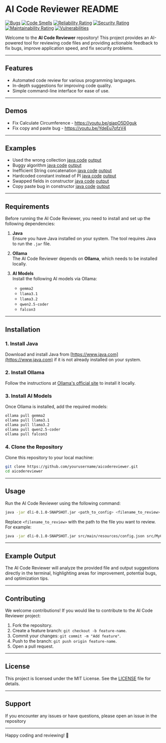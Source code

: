 # AI Code Reviewer README

[![Bugs](https://sonarcloud.io/api/project_badges/measure?project=larrydiamond_AICodeReviewer&metric=bugs)](https://sonarcloud.io/summary/new_code?id=larrydiamond_AICodeReviewer)
[![Code Smells](https://sonarcloud.io/api/project_badges/measure?project=larrydiamond_AICodeReviewer&metric=code_smells)](https://sonarcloud.io/summary/new_code?id=larrydiamond_AICodeReviewer)
[![Reliability Rating](https://sonarcloud.io/api/project_badges/measure?project=larrydiamond_AICodeReviewer&metric=reliability_rating)](https://sonarcloud.io/summary/new_code?id=larrydiamond_AICodeReviewer)
[![Security Rating](https://sonarcloud.io/api/project_badges/measure?project=larrydiamond_AICodeReviewer&metric=security_rating)](https://sonarcloud.io/summary/new_code?id=larrydiamond_AICodeReviewer)
[![Maintainability Rating](https://sonarcloud.io/api/project_badges/measure?project=larrydiamond_AICodeReviewer&metric=sqale_rating)](https://sonarcloud.io/summary/new_code?id=larrydiamond_AICodeReviewer)
[![Vulnerabilities](https://sonarcloud.io/api/project_badges/measure?project=larrydiamond_AICodeReviewer&metric=vulnerabilities)](https://sonarcloud.io/summary/new_code?id=larrydiamond_AICodeReviewer)

Welcome to the **AI Code Reviewer** repository! This project provides an AI-powered tool for reviewing code files and providing actionable feedback to fix bugs, improve application speed, and fix security problems.

---

## Features
- Automated code review for various programming languages.
- In-depth suggestions for improving code quality.
- Simple command-line interface for ease of use.

---

## Demos
- Fix Calculate Circumference - https://youtu.be/gjapO5D0guk
- Fix copy and paste bug - https://youtu.be/YdeEu7ofzV4

---

## Examples
- Used the wrong collection [java code](https://github.com/larrydiamond/AICodeReviewer/blob/main/src/main/java/com/ldiamond/dli/examples/Usedthewrongcollection.java)
[output](https://github.com/larrydiamond/AICodeReviewer/blob/main/src/main/java/com/ldiamond/dli/examples/Usedthewrongcollection.output)
- Buggy algorithm [java code](https://github.com/larrydiamond/AICodeReviewer/blob/main/src/main/java/com/ldiamond/dli/examples/Previousreference.java) [output](https://github.com/larrydiamond/AICodeReviewer/blob/main/src/main/java/com/ldiamond/dli/examples/Previousreference.output)
- Inefficient String concatenation [java code](https://github.com/larrydiamond/AICodeReviewer/blob/main/src/main/java/com/ldiamond/dli/examples/Inefficientstringconcatenation.java) [output](https://github.com/larrydiamond/AICodeReviewer/blob/main/src/main/java/com/ldiamond/dli/examples/Inefficientstringconcatenation.output)
- Hardcoded constant instead of PI [java code](https://github.com/larrydiamond/AICodeReviewer/blob/main/src/main/java/com/ldiamond/dli/examples/Circumference.java) [output](https://github.com/larrydiamond/AICodeReviewer/blob/main/src/main/java/com/ldiamond/dli/examples/Circumference.output)
- Swapped fields in constructor [java code](https://github.com/larrydiamond/AICodeReviewer/blob/main/src/main/java/com/ldiamond/dli/examples/BookStoreProduct.java) [output](https://github.com/larrydiamond/AICodeReviewer/blob/main/src/main/java/com/ldiamond/dli/examples/BookStoreProduct.output)
- Copy paste bug in constructor [java code](https://github.com/larrydiamond/AICodeReviewer/blob/main/src/main/java/com/ldiamond/dli/examples/PetStoreProduct.java) [output](https://github.com/larrydiamond/AICodeReviewer/blob/main/src/main/java/com/ldiamond/dli/examples/PetStoreProduct.output)


---

## Requirements
Before running the AI Code Reviewer, you need to install and set up the following dependencies:

1. **Java**  
   Ensure you have Java installed on your system. The tool requires Java to run the `.jar` file.

2. **Ollama**  
   The AI Code Reviewer depends on **Ollama**, which needs to be installed locally.

3. **AI Models**  
   Install the following AI models via Ollama:
   - `gemma2`
   - `llama3.1`
   - `llama3.2`
   - `qwen2.5-coder`
   - `falcon3`

---

## Installation

### 1. Install Java
Download and install Java from [https://www.java.com](https://www.java.com) if it is not already installed on your system.

### 2. Install Ollama
Follow the instructions at [Ollama's official site](https://www.ollama.ai) to install it locally.

### 3. Install AI Models
Once Ollama is installed, add the required models:
```bash
ollama pull gemma2
ollama pull llama3.1
ollama pull llama3.2
ollama pull qwen2.5-coder
ollama pull falcon3
```

### 4. Clone the Repository
Clone this repository to your local machine:
```bash
git clone https://github.com/yourusername/aicodereviewer.git
cd aicodereviewer
```

---

## Usage

Run the AI Code Reviewer using the following command:

```bash
java -jar dli-0.1.0-SNAPSHOT.jar <path_to_config> <filename_to_review>
```

Replace `<filename_to_review>` with the path to the file you want to review. For example:
```bash
java -jar dli-0.1.0-SNAPSHOT.jar src/main/resources/config.json src/MyCodeFile.java
```

---

## Example Output

The AI Code Reviewer will analyze the provided file and output suggestions directly in the terminal, highlighting areas for improvement, potential bugs, and optimization tips.

---

## Contributing

We welcome contributions! If you would like to contribute to the AI Code Reviewer project:
1. Fork the repository.
2. Create a feature branch: `git checkout -b feature-name`.
3. Commit your changes: `git commit -m "Add feature"`.
4. Push to the branch: `git push origin feature-name`.
5. Open a pull request.

---

## License

This project is licensed under the MIT License. See the [LICENSE](LICENSE) file for details.

---

## Support

If you encounter any issues or have questions, please open an issue in the repository

---

Happy coding and reviewing! 🚀
